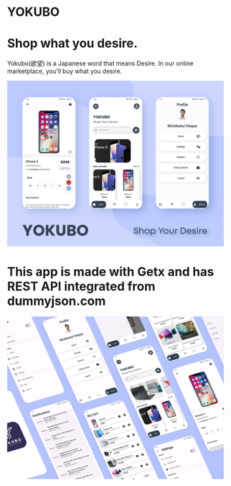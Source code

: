 # YOKUBO

# Shop what you desire.
Yokubo(欲望) is a Japanese word that means Desire. In our online marketplace, you'll buy what you desire.

![images](https://github.com/SimoHimo/Yokubo/blob/main/assets/images/mockups1.jpg)
# This app is made with Getx and has REST API integrated from dummyjson.com

![images](https://github.com/SimoHimo/Yokubo/blob/main/assets/images/mockups2.png)

